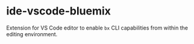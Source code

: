 # ide-vscode-bluemix
Extension for VS Code editor to enable `bx` CLI capabilities from within the editing environment.
